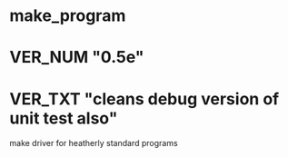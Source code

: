 # make_program
#   VER_NUM     "0.5e"
#   VER_TXT     "cleans debug version of unit test also"

make driver for heatherly standard programs

